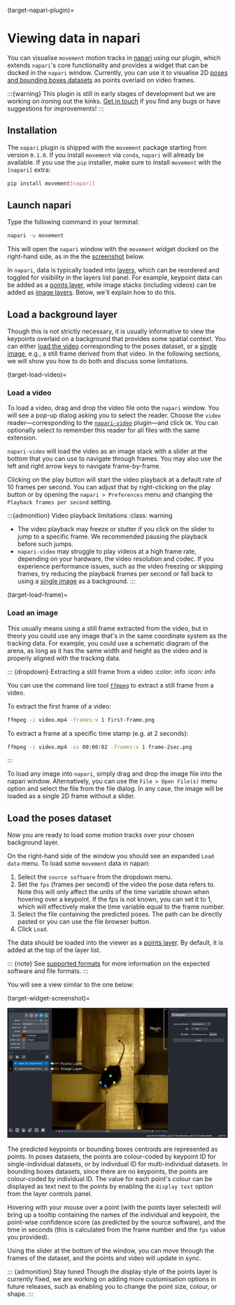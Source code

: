 (target-napari-plugin)=
# Viewing data in napari

You can visualise `movement` motion tracks in [napari](napari:) using our
plugin, which extends `napari`'s core functionality and provides a widget
that can be docked in the `napari` window. Currently, you can use it to
visualise 2D [poses and bounding boxes datasets](target-poses-and-bboxes-dataset)
as points overlaid on video frames.

:::{warning}
This plugin is still in early stages of development but we are working on
ironing out the kinks. [Get in touch](target-get-in-touch)
if you find any bugs or have suggestions for improvements!
:::

## Installation

The `napari` plugin is shipped with the `movement` package starting from
version `0.1.0`. If you install `movement` via `conda`, `napari` will already
be available. If you use the `pip` installer, make sure to
install `movement` with the `[napari]` extra:

```sh
pip install movement[napari]
```

## Launch napari

Type the following command in your terminal:

```sh
napari -w movement
```

This will open the `napari` window with the `movement` widget docked on the
right-hand side, as in the the [screenshot](target-widget-screenshot) below.

In `napari`, data is typically loaded into [layers](napari:guides/layers.html),
which can be reordered and toggled for visibility in the layers list panel.
For example, keypoint data can be added as a
[points layer](napari:howtos/layers/points.html),
while image stacks (including videos) can be added as
[image layers](napari:howtos/layers/image.html).
Below, we'll explain how to do this.

## Load a background layer

Though this is not strictly necessary, it is usually informative to
view the keypoints overlaid on a background that provides
some spatial context. You can either [load the video](target-load-video)
corresponding to the poses dataset, or a [single image](target-load-frame),
e.g., a still frame derived from that video. In the following sections,
we will show you how to do both and discuss some limitations.

(target-load-video)=
### Load a video

To load a video, drag and drop the video file onto the `napari` window.
You will see a pop-up dialog asking you to select the reader.
Choose the `video` reader—corresponding to the
[`napari-video`](https://github.com/janclemenslab/napari-video)
plugin—and click `OK`. You can optionally select to remember this reader
for all files with the same extension.

`napari-video` will load the video as an image stack with a slider
at the bottom that you can use to navigate through frames.
You may also use the left and right arrow keys to navigate
frame-by-frame.

Clicking on the play button will start the video playback at a default
rate of 10 frames per second. You can adjust that by right-clicking on the
play button or by opening the `napari > Preferences` menu and changing
the `Playback frames per second` setting.

:::{admonition} Video playback limitations
:class: warning

- The video playback may freeze or stutter if you click on the slider to jump
  to a specific frame. We recommended pausing the playback before such jumps.
- `napari-video` may struggle to play videos at a high frame rate, depending
  on your hardware, the video resolution and codec. If you experience
  performance issues, such as the video freezing or skipping frames,
  try reducing the playback frames per second or fall back to
  using a [single image](target-load-frame) as a background.
:::


(target-load-frame)=
### Load an image

This usually means using a still frame extracted from the video, but in theory
you could use any image that's in the same coordinate system as the
tracking data. For example, you could use a schematic diagram of the arena,
as long as it has the same width and height as the video and is
properly aligned with the tracking data.

::: {dropdown} Extracting a still frame from a video
:color: info
:icon: info

You can use the command line tool [`ffmpeg`](https://www.ffmpeg.org/)
to extract a still frame from a video.

To extract the first frame of a video:

```sh
ffmpeg -i video.mp4 -frames:v 1 first-frame.png
```

To extract a frame at a specific time stamp (e.g. at 2 seconds):

```sh
ffmpeg -i video.mp4 -ss 00:00:02 -frames:v 1 frame-2sec.png
```
:::

To load any image into `napari`, simply drag and drop the image file into
the napari window. Alternatively, you can use the `File > Open File(s)` menu
option and select the file from the file dialog.
In any case, the image will be loaded as a single 2D frame without a slider.

## Load the poses dataset

Now you are ready to load some motion tracks over your chosen background layer.

On the right-hand side of the window you should see
an expanded `Load data` menu. To load some `movement` data in napari:
1. Select the `source software` from the dropdown menu.
2. Set the `fps`  (frames per second) of the video the pose data refers to. Note this will only affect the units of the time variable shown when hovering over a keypoint. If the fps is not known, you can set it to 1, which will effectively make the time variable equal to the frame number.
3. Select the file containing the predicted poses. The path can be directly pasted or you can use the file browser button.
4. Click `Load`.

The data should be loaded into the viewer as a
[points layer](napari:howtos/layers/points.html).
By default, it is added at the top of the layer list.

::: {note}
See [supported formats](target-supported-formats) for more information on
the expected software and file formats.
:::


You will see a view similar to the one below:

(target-widget-screenshot)=

![napari widget with poses dataset loaded](../_static/napari_plugin_with_poses_as_points.png)

The predicted keypoints or bounding boxes centroids are represented as points.
In poses datasets, the points are colour-coded by
keypoint ID for single-individual datasets, or by individual ID for
multi-individual datasets. In bounding boxes datasets, since there are no keypoints,
the points are colour-coded by individual ID. The value for each point's colour can be displayed as text
next to the points by enabling the `display text` option from the
layer controls panel.

Hovering with your mouse over a point
(with the points layer selected) will
bring up a tooltip containing the names of the individual and keypoint,
the point-wise confidence score (as predicted by the source software),
and the time in seconds (this is calculated from the frame number and
the `fps` value you provided).

Using the slider at the bottom of the window, you can move through
the frames of the dataset, and the points and video will update
in sync.

::: {admonition} Stay tuned
Though the display style of the points layer is currently fixed, we are
working on adding more customisation options in future releases, such as
enabling you to change the point size, colour, or shape.
:::
